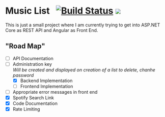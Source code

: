 # Music List &nbsp; [![Build Status](https://travis-ci.org/zekroTJA/aspmusiclist.svg?branch=master)](https://travis-ci.org/zekroTJA/aspmusiclist) [![](https://img.shields.io/badge/docker-zekro%2Faspmusiclist-16abc9?logo=docker&logoColor=16abc9)](https://hub.docker.com/r/zekro/aspmusiclist)

This is just a small project where I am currently trying to get into ASP.NET Core as REST API and Angular as Front End.

## "Road Map"

- [ ] API Documentation
- [ ] Administration key  
  *Will be created and displayed on creation of a list to delete, chanhe password*
  - [x] Backend Implementation
  - [ ] Frontend Implementation
- [ ] Appropriate error messages in front end
- [x] Spotify Search Link
- [x] Code Documentation
- [x] Rate Limiting
